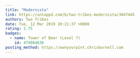 ```yaml
---
title: "Modernista"
link: https://untappd.com/b/two-tribes-modernista/3047445
authors: Two Tribes
date: Tue, 12 Mar 2019 20:21:37 +0000
rating: 2.75
badges:
  - name: Tower of Beer (Level 7)
    id: 474084636
posting_method: https://ownyourpint.chrisburnell.com
---
```

